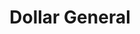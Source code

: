 ---
title: "Dollar General"
url: /wichita/dollar-general-north-broadway-street/
shop: variety store
---